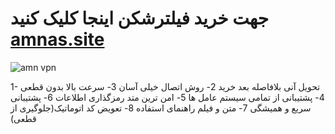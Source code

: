 # جهت خرید فیلترشکن اینجا کلیک کنید [amnas.site](https://amnas.space/)

![amn vpn](https://amnas.space/wp-content/uploads/2023/09/AMNVPN-LOGO.jpg)

1- تحویل آنی بلافاصله بعد خرید
2- روش اتصال خیلی آسان
3- سرعت بالا بدون قطعی
4- پشتیبانی از تمامی سیستم عامل ها
5- امن ترین متد رمزگذاری اطلاعات
6- پشتیبانی سریع و همیشگی
7- متن و فیلم راهنمای استفاده
8- تعویض کد اتوماتیک(جلوگیری از قطعی)
